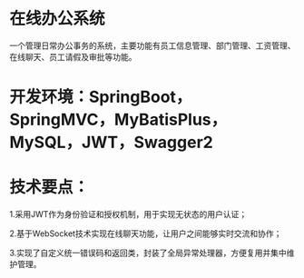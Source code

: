 # 在线办公系统
一个管理日常办公事务的系统，主要功能有员工信息管理、部门管理、工资管理、在线聊天、员工请假及审批等功能。

# 开发环境：SpringBoot，SpringMVC，MyBatisPlus，MySQL，JWT，Swagger2
# 技术要点：
1.采用JWT作为身份验证和授权机制，用于实现无状态的用户认证；

2.基于WebSocket技术实现在线聊天功能，让用户之间能够实时交流和协作；

3.实现了自定义统一错误码和返回类，封装了全局异常处理器，方便复用并集中维护管理。
